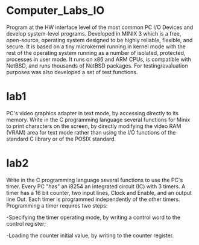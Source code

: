 # Computer_Labs_IO

Program at the HW interface level of the most common PC I/O Devices and develop system-level programs. Developed in MINIX 3 which is a free, open-source, operating system designed to be highly reliable, flexible, and secure. It is based on a tiny microkernel running in kernel mode with the rest of the operating system running as a number of isolated, protected, processes in user mode. It runs on x86 and ARM CPUs, is compatible with NetBSD, and runs thousands of NetBSD packages. For testing/evaluation purposes was also developed a set of test functions.

# lab1
PC's video graphics adapter in text mode, by accessing directly to its memory. Write in the C programming language several functions for Minix to print characters on the screen, by directly modifying the video RAM (VRAM) area for text mode rather than using the I/O functions of the standard C library or of the POSIX standard.
# lab2
Write in the C programming language several functions to use the PC's timer.
Every PC "has" an i8254 an integrated circuit (IC) with 3 timers.
A timer has a 16 bit counter, two input lines, Clock and Enable, and an output line Out.
Each timer is programmed independently of the other timers. Programming a timer requires two steps:

-Specifying the timer operating mode, by writing a control word to the control register;

-Loading the counter initial value, by writing to the counter register.
